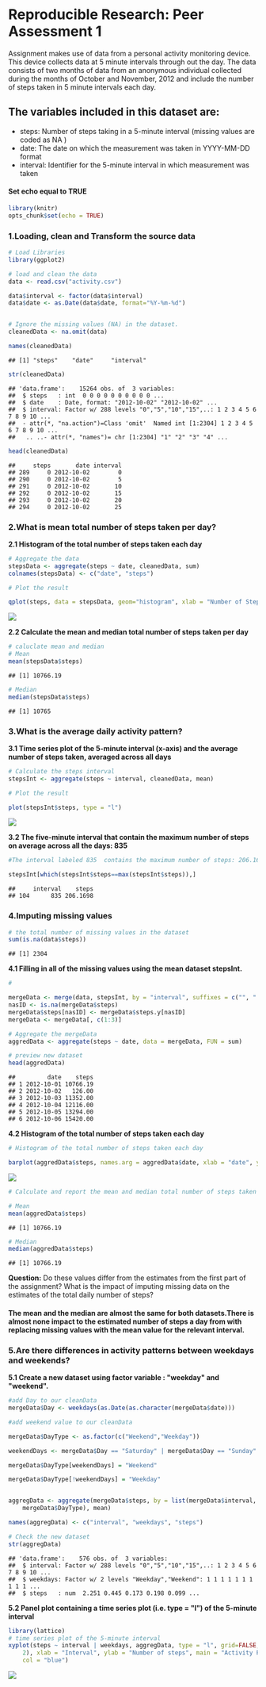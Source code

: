 
# Reproducible Research: Peer Assessment 1

Assignment makes use of data from a personal activity monitoring device. This device collects data at 5 minute intervals through out the day. The data consists of two months of data from an anonymous individual collected during the months of October and November, 2012 and include the number of steps taken in 5 minute intervals each day.

## The variables included in this dataset are:

* steps: Number of steps taking in a 5-minute interval (missing values are coded as NA )
* date: The date on which the measurement was taken in YYYY-MM-DD format
* interval: Identifier for the 5-minute interval in which measurement was taken

#### Set echo equal to TRUE 


```r
library(knitr)
opts_chunk$set(echo = TRUE)
```
### 1.Loading, clean and Transform the source data


```r
# Load Libraries
library(ggplot2)

# load and clean the data
data <- read.csv("activity.csv")

data$interval <- factor(data$interval)
data$date <- as.Date(data$date, format="%Y-%m-%d")


# Ignore the missing values (NA) in the dataset.
cleanedData <- na.omit(data)

names(cleanedData)
```

```
## [1] "steps"    "date"     "interval"
```

```r
str(cleanedData)
```

```
## 'data.frame':	15264 obs. of  3 variables:
##  $ steps   : int  0 0 0 0 0 0 0 0 0 0 ...
##  $ date    : Date, format: "2012-10-02" "2012-10-02" ...
##  $ interval: Factor w/ 288 levels "0","5","10","15",..: 1 2 3 4 5 6 7 8 9 10 ...
##  - attr(*, "na.action")=Class 'omit'  Named int [1:2304] 1 2 3 4 5 6 7 8 9 10 ...
##   .. ..- attr(*, "names")= chr [1:2304] "1" "2" "3" "4" ...
```

```r
head(cleanedData)
```

```
##     steps       date interval
## 289     0 2012-10-02        0
## 290     0 2012-10-02        5
## 291     0 2012-10-02       10
## 292     0 2012-10-02       15
## 293     0 2012-10-02       20
## 294     0 2012-10-02       25
```

### 2.What is mean total number of steps taken per day?


**2.1 Histogram of the total number of steps taken each day**



```r
# Aggregate the data 
stepsData <- aggregate(steps ~ date, cleanedData, sum)
colnames(stepsData) <- c("date", "steps")

# Plot the result

qplot(steps, data = stepsData, geom="histogram", xlab = "Number of Steps Taken Per Day", binwidth = 350)
```

![](PA1_template_files/figure-html/unnamed-chunk-3-1.png) 

**2.2 Calculate the mean and median total number of steps taken per day**


```r
# caluclate mean and median
# Mean
mean(stepsData$steps)
```

```
## [1] 10766.19
```

```r
# Median
median(stepsData$steps)
```

```
## [1] 10765
```
### 3.What is the average daily activity pattern?
**3.1 Time series plot  of the 5-minute interval (x-axis) and the average number of steps taken, averaged across all days** 



```r
# Calculate the steps interval
stepsInt <- aggregate(steps ~ interval, cleanedData, mean)

# Plot the result

plot(stepsInt$steps, type = "l")
```

![](PA1_template_files/figure-html/unnamed-chunk-5-1.png) 

**3.2 The five-minute interval that contain the maximum number of steps on average across all the days: 835**


```r
#The interval labeled 835  contains the maximum number of steps: 206.1698

stepsInt[which(stepsInt$steps==max(stepsInt$steps)),]
```

```
##     interval    steps
## 104      835 206.1698
```
### 4.Imputing missing values


```r
# the total number of missing values in the dataset
sum(is.na(data$steps))
```

```
## [1] 2304
```

**4.1 Filling in all of the missing values using  the mean  dataset stepsInt.** 




```r
# 

mergeData <- merge(data, stepsInt, by = "interval", suffixes = c("", ".y"))
nasID <- is.na(mergeData$steps)
mergeData$steps[nasID] <- mergeData$steps.y[nasID]
mergeData <- mergeData[, c(1:3)]

# Aggregate the mergeData
aggredData <- aggregate(steps ~ date, data = mergeData, FUN = sum)

# preview new dataset
head(aggredData)
```

```
##         date    steps
## 1 2012-10-01 10766.19
## 2 2012-10-02   126.00
## 3 2012-10-03 11352.00
## 4 2012-10-04 12116.00
## 5 2012-10-05 13294.00
## 6 2012-10-06 15420.00
```
**4.2 Histogram of the total number of steps taken each day**

```r
# Histogram of the total number of steps taken each day 

barplot(aggredData$steps, names.arg = aggredData$date, xlab = "date", ylab = "steps")
```

![](PA1_template_files/figure-html/unnamed-chunk-9-1.png) 

```r
# Calculate and report the mean and median total number of steps taken per day.

# Mean
mean(aggredData$steps)
```

```
## [1] 10766.19
```

```r
# Median
median(aggredData$steps)
```

```
## [1] 10766.19
```
**Question:** Do these values differ from the estimates from the first part of the assignment? What is the impact of imputing missing data on the estimates of the total daily number of steps?

#### The mean and the median are almost the same for both datasets.There is almost none impact to the estimated number of steps a day from  with replacing missing values with the mean value for the relevant interval.


### 5.Are there differences in activity patterns between weekdays and weekends?

**5.1 Create a new dataset using factor variable : "weekday" and "weekend".**


```r
#add Day to our cleanData
mergeData$Day <- weekdays(as.Date(as.character(mergeData$date)))

#add weekend value to our cleanData

mergeData$DayType <- as.factor(c("Weekend","Weekday"))

weekendDays <- mergeData$Day == "Saturday" | mergeData$Day == "Sunday"

mergeData$DayType[weekendDays] = "Weekend"

mergeData$DayType[!weekendDays] = "Weekday"


aggregData <- aggregate(mergeData$steps, by = list(mergeData$interval, 
    mergeData$DayType), mean)

names(aggregData) <- c("interval", "weekdays", "steps")

# Check the new dataset
str(aggregData)
```

```
## 'data.frame':	576 obs. of  3 variables:
##  $ interval: Factor w/ 288 levels "0","5","10","15",..: 1 2 3 4 5 6 7 8 9 10 ...
##  $ weekdays: Factor w/ 2 levels "Weekday","Weekend": 1 1 1 1 1 1 1 1 1 1 ...
##  $ steps   : num  2.251 0.445 0.173 0.198 0.099 ...
```
**5.2 Panel plot containing a time series plot (i.e. type = "l") of the 5-minute interval**


```r
library(lattice)
# time series plot of the 5-minute interval 
xyplot(steps ~ interval | weekdays, aggregData, type = "l", grid=FALSE, layout = c(1, 
    2), xlab = "Interval", ylab = "Number of steps", main = "Activity Patterns  Weekends & Weekdays", 
    col = "blue")
```

![](PA1_template_files/figure-html/unnamed-chunk-11-1.png) 


